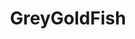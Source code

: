 ---
layout: home
title: "GreyGoldFish"
eleventyNavigation:
    key: "Home"
hero:
    title: "Lucas Aquino de Assis"
    eyebrow: "Computer Scientist"
    intro: "is a developer"
cta: "blog"
---